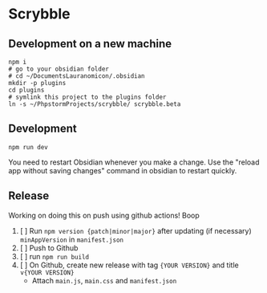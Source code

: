 # Scrybble

## Development on a new machine

```shell
npm i
# go to your obsidian folder
# cd ~/DocumentsLauranomicon/.obsidian
mkdir -p plugins
cd plugins
# symlink this project to the plugins folder
ln -s ~/PhpstormProjects/scrybble/ scrybble.beta
```

## Development

`npm run dev`

You need to restart Obsidian whenever you make a change.
Use the "reload app without saving changes" command in obsidian to restart quickly.

## Release

Working on doing this on push using github actions! Boop

1. [ ] Run `npm version {patch|minor|major}` after updating (if necessary) `minAppVersion` in `manifest.json`
2. [ ] Push to Github
3. [ ] run `npm run build`
4. [ ] On Github, create new release with tag `{YOUR VERSION}` and title `v{YOUR VERSION}`
	- Attach `main.js`, `main.css` and `manifest.json`
